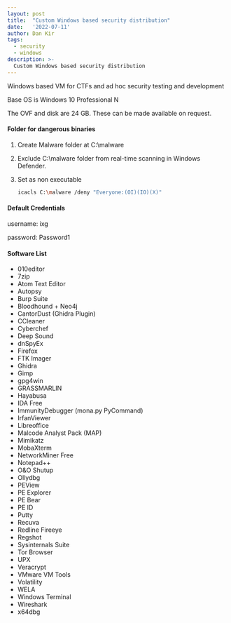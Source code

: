 ```yaml
---
layout: post
title:  "Custom Windows based security distribution"
date:   '2022-07-11'
author: Dan Kir
tags:   
  - security
  - windows
description: >-
  Custom Windows based security distribution
---
```


Windows based VM for CTFs and ad hoc security testing and development

Base OS is Windows 10 Professional N

The OVF and disk are 24 GB. These can be made available on request.

#### Folder for dangerous binaries
1. Create Malware folder at C:\malware

2. Exclude C:\malware folder from real-time scanning in Windows Defender.

3. Set as non executable

   ```bash
   icacls C:\malware /deny "Everyone:(OI)(IO)(X)"
   ```

#### Default Credentials
username: ixg

password: Password1

#### Software List
- 010editor
- 7zip
- Atom Text Editor
- Autopsy
- Burp Suite
- Bloodhound + Neo4j
- CantorDust (Ghidra Plugin)
- CCleaner
- Cyberchef
- Deep Sound
- dnSpyEx
- Firefox
- FTK Imager
- Ghidra
- Gimp
- gpg4win
- GRASSMARLIN
- Hayabusa
- IDA Free
- ImmunityDebugger (mona.py PyCommand)
- IrfanViewer
- Libreoffice
- Malcode Analyst Pack (MAP)
- Mimikatz
- MobaXterm
- NetworkMiner Free
- Notepad++
- O&O Shutup
- Ollydbg
- PEView
- PE Explorer
- PE Bear
- PE ID
- Putty
- Recuva
- Redline Fireeye
- Regshot
- Sysinternals Suite
- Tor Browser
- UPX
- Veracrypt
- VMware VM Tools
- Volatility
- WELA
- Windows Terminal
- Wireshark
- x64dbg
